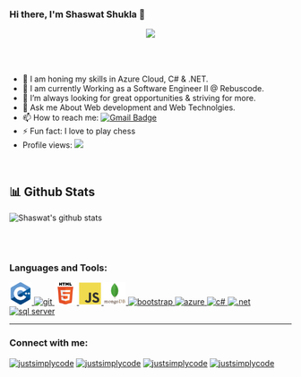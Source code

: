 ### Hi there, I'm Shaswat Shukla 👋 
<p align="center"><img src="https://user-images.githubusercontent.com/77008381/145186736-1d1a4508-60a3-4169-acb7-ede41a7c85d6.png"></p>



<br>
<br>


- 🔭 I am honing my skills in Azure Cloud, C# & .NET.
- 🌱 I am currently Working as a Software Engineer II @ Rebuscode.
- 👯 I’m always looking for great opportunities & striving for more.
- 💬 Ask me About Web development and Web Technolgies.
- 📫 How to reach me: [![Gmail Badge](https://img.shields.io/badge/-Gmail-c14438?style=flat-square&logo=Gmail&logoColor=white&link=mailto:arjyo77@gmail.com)](mailto:shaswat.shukla791@gmail.com) 
- ⚡ Fun fact: I love to play chess
- Profile views: ![](https://komarev.com/ghpvc/?username=justsimplycode)

<br>
<h2>📊 Github Stats</h2>

![Shaswat's github stats](https://github-readme-stats.vercel.app/api?username=justsimplycode&theme=onedark)

<br>

<br />

### Languages and Tools:

<p align="left"> 
  <a href="https://www.w3schools.com/cpp/" target="_blank"> <img src="https://raw.githubusercontent.com/devicons/devicon/master/icons/cplusplus/cplusplus-original.svg" alt="cplusplus" width="40" height="40"/> </a> 
  <a href="https://git-scm.com/" target="_blank"> <img src="https://www.vectorlogo.zone/logos/git-scm/git-scm-icon.svg" alt="git" width="40" height="40"/> </a> 
  <a href="https://www.w3.org/html/" target="_blank"> <img src="https://raw.githubusercontent.com/devicons/devicon/master/icons/html5/html5-original-wordmark.svg" alt="html5" width="40" height="40"/> </a> 
  <a href="https://developer.mozilla.org/en-US/docs/Web/JavaScript" target="_blank"> <img src="https://raw.githubusercontent.com/devicons/devicon/master/icons/javascript/javascript-original.svg" alt="javascript" width="40" height="40"/> </a>
  <a href="https://www.mongodb.com/" target="_blank"> <img src="https://raw.githubusercontent.com/devicons/devicon/master/icons/mongodb/mongodb-original-wordmark.svg" alt="mongodb" width="40" height="40"/> </a>
  <a href="https://getbootstrap.com" target="_blank"> <img src="https://img.icons8.com/color/bootstrap.png" alt="bootstrap" width="40" height="40"/> </a>
  <a href="https://azure.microsoft.com/en-us/" target="_blank"> <img src="https://img.icons8.com/fluency/48/000000/azure-1.png" alt="azure" width="40" height="40"/> </a>
  <a href="https://docs.microsoft.com/en-us/dotnet/csharp/" target="_blank"> <img src="https://img.icons8.com/color/48/000000/c-sharp-logo-2.png" alt="c#" width="40" height="40"/> </a>
  <a href="https://dotnet.microsoft.com/" target="_blank"> <img src="https://learn.microsoft.com/en-us/dotnet/media/dotnet-logo.png" alt=".net" width="40" height="40"/> </a>
  <a href="https://www.microsoft.com/en-us/sql-server/sql-server-downloads" target="_blank"> <img src="https://img.icons8.com/color/48/000000/microsoft-sql-server.png" alt="sql server" width="40" height="40"/> </a>
</p>



---


  

<h3 align="left">Connect with me:</h3>
<p align="left">

<a href="https://www.linkedin.com/in/shaswat791/" target="blank"><img align="center" src="https://raw.githubusercontent.com/rahuldkjain/github-profile-readme-generator/master/src/images/icons/Social/linked-in-alt.svg" alt="justsimplycode" height="30" width="40" /></a>
<a href="https://www.hackerrank.com/profile/justsimplecoding" target="blank"><img align="center" src="https://raw.githubusercontent.com/rahuldkjain/github-profile-readme-generator/master/src/images/icons/Social/hackerrank.svg" alt="justsimplycode" height="30" width="40" /></a>
<a href="https://leetcode.com/u/justsimplecode/" target="blank"><img align="center" src="https://raw.githubusercontent.com/rahuldkjain/github-profile-readme-generator/master/src/images/icons/Social/leet-code.svg" alt="justsimplycode" height="30" width="40" /></a>
<a href="https://www.geeksforgeeks.org/user/justsimplecode/" target="blank"><img align="center" src="https://raw.githubusercontent.com/rahuldkjain/github-profile-readme-generator/master/src/images/icons/Social/geeks-for-geeks.svg" alt="justsimplycode" height="30" width="40" /></a>
</p>

